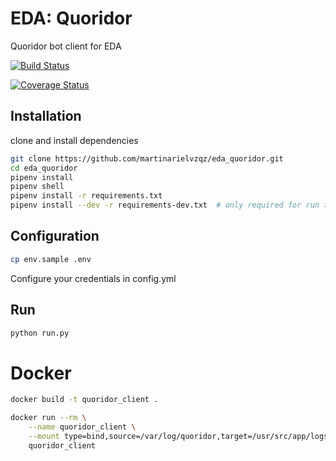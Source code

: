 # EDA: Quoridor
Quoridor bot client for EDA

[![Build Status](https://app.travis-ci.com/martinarielvzqz/eda_quoridor.svg?token=Cn4W6Wq2fytkMsceRcpS&branch=main)](https://app.travis-ci.com/martinarielvzqz/eda_quoridor)

[![Coverage Status](https://coveralls.io/repos/github/martinarielvzqz/eda_quoridor/badge.svg?branch=main)](https://coveralls.io/github/martinarielvzqz/eda_quoridor)

## Installation
clone and install dependencies

```sh
git clone https://github.com/martinarielvzqz/eda_quoridor.git
cd eda_quoridor
pipenv install
pipenv shell
pipenv install -r requirements.txt
pipenv install --dev -r requirements-dev.txt  # only required for run tests
```

## Configuration
```sh
cp env.sample .env
```
Configure your credentials in config.yml


## Run
```sh
python run.py
```


# Docker

```sh
docker build -t quoridor_client .
```

```sh
docker run --rm \
    --name quoridor_client \
    --mount type=bind,source=/var/log/quoridor,target=/usr/src/app/logs \
    quoridor_client
```
